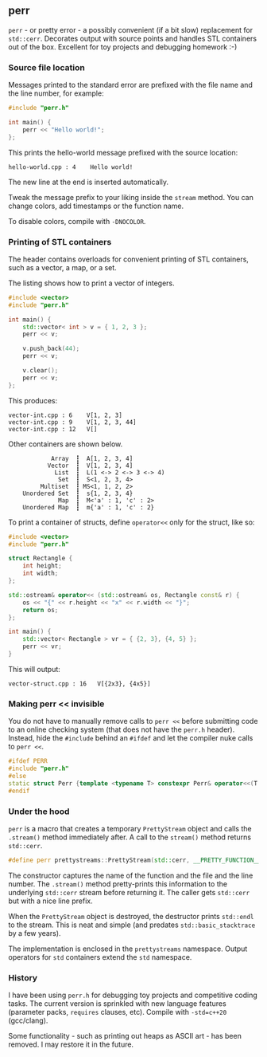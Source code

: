 ## perr

`perr` - or pretty error - a possibly convenient (if a bit slow) replacement for `std::cerr`.
Decorates output with source points and handles STL containers out of the box.
Excellent for toy projects and debugging homework :-)

### Source file location

Messages printed to the standard error are prefixed with the file name and the line number, for example:

```cpp
#include "perr.h"

int main() {
	perr << "Hello world!";
};
```

This prints the hello-world message prefixed with the source location:

```
hello-world.cpp : 4    Hello world!
```

The new line at the end is inserted automatically.

Tweak the message prefix to your liking inside the `stream` method.
You can change colors, add timestamps or the function name.

To disable colors, compile with `-DNOCOLOR`.

### Printing of STL containers

The header contains overloads for convenient printing of STL containers,
such as a vector, a map, or a set.

The listing shows how to print a vector of integers.

```cpp
#include <vector>
#include "perr.h"

int main() {
	std::vector< int > v = { 1, 2, 3 };
	perr << v;

	v.push_back(44);
	perr << v;

	v.clear();
	perr << v;
};
```

This produces:

```
vector-int.cpp : 6    V[1, 2, 3]
vector-int.cpp : 9    V[1, 2, 3, 44]
vector-int.cpp : 12   V[]
```

Other containers are shown below.

```
            Array  ┇  A[1, 2, 3, 4]
           Vector  ┇  V[1, 2, 3, 4]
             List  ┇  L(1 <-> 2 <-> 3 <-> 4)
              Set  ┇  S<1, 2, 3, 4>
         Multiset  ┇ MS<1, 1, 2, 2>
    Unordered Set  ┇  s{1, 2, 3, 4}
              Map  ┇  M<'a' : 1, 'c' : 2>
    Unordered Map  ┇  m{'a' : 1, 'c' : 2}
```

To print a container of structs, define `operator<<` only for the struct,
like so:

```cpp
#include <vector>
#include "perr.h"

struct Rectangle {
	int height;
	int width;
};

std::ostream& operator<< (std::ostream& os, Rectangle const& r) {
	os << "{" << r.height << "x" << r.width << "}";
	return os;
};

int main() {
	std::vector< Rectangle > vr = { {2, 3}, {4, 5} };
	perr << vr;
}
```

This will output:

```
vector-struct.cpp : 16   V[{2x3}, {4x5}]
```

### Making perr << invisible

You do not have to manually remove calls to `perr <<` before submitting code
to an online checking system (that does not have the `perr.h` header).
Instead, hide the `#include` behind an `#ifdef` and let the compiler nuke calls to `perr <<`.

```cpp
#ifdef PERR
#include "perr.h"
#else
static struct Perr {template <typename T> constexpr Perr& operator<<(T const &any) {return *this;}} perr;
#endif
```

### Under the hood

`perr` is a macro that creates a temporary `PrettyStream` object and
calls the `.stream()` method immediately after.
A call to the `stream()` method returns `std::cerr`.

```cpp
#define perr prettystreams::PrettyStream(std::cerr, __PRETTY_FUNCTION__, __FILE__, __LINE__).stream()
```

The constructor captures the name of the function and the file and the line number.
The `.stream()` method pretty-prints this information to the underlying `std::cerr` stream before returning it.
The caller gets `std::cerr` but with a nice line prefix.

When the `PrettyStream` object is destroyed, the destructor prints `std::endl` to the stream.
This is neat and simple (and predates `std::basic_stacktrace` by a few years).

The implementation is enclosed in the `prettystreams` namespace.
Output operators for `std` containers extend the `std` namespace.

### History

I have been using `perr.h` for debugging toy projects and competitive coding tasks.
The current version is sprinkled with new language features (parameter packs, `requires` clauses, etc).
Compile with `-std=c++20` (gcc/clang).

Some functionality - such as printing out heaps as ASCII art - has been removed.
I may restore it in the future.
